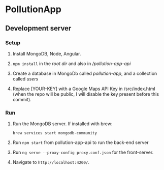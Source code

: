 # PollutionApp

## Development server

### Setup

1) Install MongoDB, Node, Angular.

2) `npm install` in the *root dir* and also in */pollution-app-api*

3) Create a database in MongoDb called *pollution-app*, and a collection called *users*

4) Replace [YOUR-KEY] with a Google Maps API Key in /src/index.html (when the repo will be public, I will disable the key present before this commit).

### Run

1) Run the MongoDB server. If installed with brew:

    `brew services start mongodb-community`

2) Run `npm start` from pollution-app-api to run the back-end server

3) Run `ng serve --proxy-config proxy.conf.json` for the front-server. 

4) Navigate to `http://localhost:4200/`.